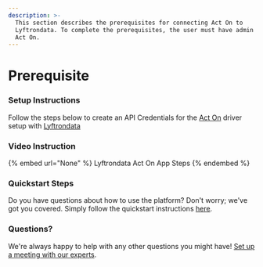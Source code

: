 ```yaml
---
description: >-
  This section describes the prerequisites for connecting Act On to
  Lyftrondata. To complete the prerequisites, the user must have admin access to
  Act On.
---
```


# Prerequisite

<mark style="color:blue;"></mark>

### Setup Instructions

Follow the steps below to create an API Credentials for the [Act On](None) driver setup with [Lyftrondata](https://www.lyftrondata.com)

### Video Instruction

{% embed url="None" %}
Lyftrondata Act On App Steps
{% endembed %}

### Quickstart Steps

Do you have questions about how to use the platform? Don't worry; we've got you covered. Simply follow the quickstart instructions [here](README.md).

### Questions? <a href="#questions" id="questions"></a>

We're always happy to help with any other questions you might have! [Set up a meeting with our experts](https://www.lyftrondata.com/book-a-meeting/).

